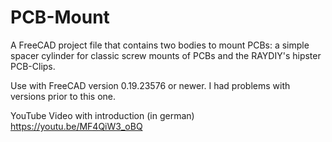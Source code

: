 # PCB-Mount
A FreeCAD project file that contains two bodies to mount PCBs: a simple spacer cylinder for classic screw mounts of PCBs and the RAYDIY's hipster PCB-Clips.

Use with FreeCAD version 0.19.23576 or newer. I had problems with versions prior to this one.

YouTube Video with introduction (in german)
https://youtu.be/MF4QiW3_oBQ
